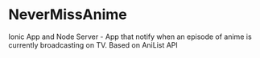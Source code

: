 # NeverMissAnime
Ionic App and Node Server - App that notify when an episode of anime is currently broadcasting on TV. Based on AniList API

